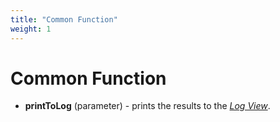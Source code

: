 ```yaml
---
title: "Common Function"
weight: 1
---
```



# Common Function

*   **printToLog** (parameter) - prints the results to the [_Log View_](65929892.html).
